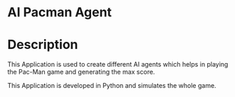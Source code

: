 # AI Pacman Agent
 
# Description
This Application is used to create different AI agents which helps in playing the Pac-Man game and generating the max score.

This Application is developed in Python and simulates the whole game.
